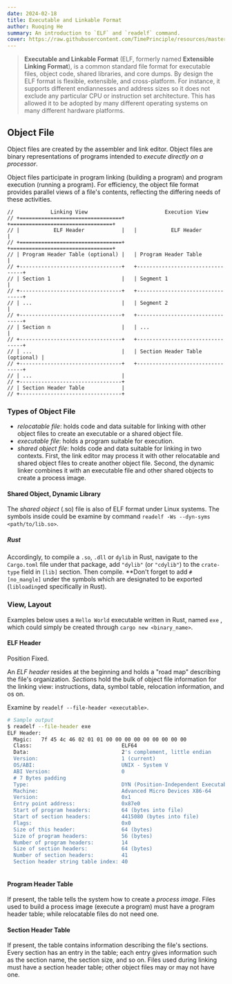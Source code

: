 ```yaml
---
date: 2024-02-18
title: Executable and Linkable Format
author: Ruoqing He
summary: An introduction to `ELF` and `readelf` command.
cover: https://raw.githubusercontent.com/TimePrinciple/resources/master/images/covers/7a755c8e2d3cf72a54db26fa7cb3122b412d2352.png
---
```


> **Executable and Linkable Format** (ELF, formerly named **Extensible Linking Format**), is a common standard file format for executable files, object code, shared libraries, and core dumps. By design the ELF format is flexible, extensible, and cross-platform. For instance, it supports different endiannesses and address sizes so it does not exclude any particular CPU or instruction set architecture. This has allowed it to be adopted by many different operating systems on many different hardware platforms.

## Object File

Object files are created by the assembler and link editor. Object files are binary representations of programs intended to *execute directly on a processor*.

Object files participate in program linking (building a program) and program execution (running a program). For efficiency, the object file format provides parallel views of a file's contents, reflecting the differing needs of these activities.

```
//            Linking View                         Execution View
// +=================================+   +=================================+
// |           ELF Header            |   |           ELF Header            |
// +=================================+   +=================================+
// | Program Header Table (optional) |   | Program Header Table            |
// +---------------------------------+   +---------------------------------+
// | Section 1                       |   | Segment 1                       |
// +---------------------------------+   +---------------------------------+
// | ...                             |   | Segment 2                       |
// +---------------------------------+   +---------------------------------+
// | Section n                       |   | ...                             |
// +---------------------------------+   +---------------------------------+
// | ...                             |   | Section Header Table (optional) |
// +---------------------------------+   +---------------------------------+
// | ...                             |
// +---------------------------------+
// | Section Header Table            |
// +---------------------------------+
```

### Types of Object File

- *relocatable file*: holds code and data suitable for linking with other object files to create an executable or a shared object file.
- *executable file*: holds a program suitable for execution.
- *shared object file*: holds code and data suitable for linking in two contexts. First, the link editor may process it with other relocatable and shared object files to create another object file. Second, the dynamic linker combines it with an executable file and other shared objects to create a process image.

#### Shared Object, Dynamic Library

The *shared object* (.so) file is also of ELF format under Linux systems. The symbols inside could be examine by command `readelf -Ws --dyn-syms <path/to/lib.so>`.

##### Rust

Accordingly, to compile a `.so`, `.dll` or `dylib` in Rust, navigate to the `Cargo.toml` file under that package, add `"dylib"` (or `"cdylib"`) to the `crate-type` field in `[lib]` section. Then compile. **Don't forget to add `#[no_mangle]` under the symbols which are designated to be exported (`libloading`ed specifically in Rust).

### View, Layout

Examples below uses a `Hello World` executable written in Rust, named `exe` , which could simply be created through `cargo new <binary_name>`.

#### ELF Header

Position Fixed.

An *ELF header* resides at the beginning and holds a "road map" describing the file's organization. *Section*s hold the bulk of object file information for the linking view: instructions, data, symbol table, relocation information, and os on.

Examine by `readelf --file-header <executable>`.

```sh
# Sample output
$ readelf --file-header exe
ELF Header:
  Magic:   7f 45 4c 46 02 01 01 00 00 00 00 00 00 00 00 00                          # 0x00
  Class:                             ELF64                                          # 0x04 
  Data:                              2's complement, little endian                  # 0x05
  Version:                           1 (current)                                    # 0x06
  OS/ABI:                            UNIX - System V                                # 0x07
  ABI Version:                       0                                              # 0x08
  # 7 Bytes padding
  Type:                              DYN (Position-Independent Executable file)     # 0x10
  Machine:                           Advanced Micro Devices X86-64                  # 0x12
  Version:                           0x1                                            # 0x14
  Entry point address:               0x87e0                                         # 0x18
  Start of program headers:          64 (bytes into file)                           # 0x20
  Start of section headers:          4415080 (bytes into file)                      # 0x28
  Flags:                             0x0                                            # 0x30
  Size of this header:               64 (bytes)                                     # 0x34
  Size of program headers:           56 (bytes)                                     # 0x36
  Number of program headers:         14                                             # 0x38
  Size of section headers:           64 (bytes)                                     # 0x3A
  Number of section headers:         41                                             # 0x3C
  Section header string table index: 40                                             # 0x3E
                                                                                    # 0x40
```

#### Program Header Table

If present, the table tells the system how to create a *process image*. Files used to build a process image (execute a program) must have a program header table; while relocatable files do not need one.

#### Section Header Table

If present, the table contains information describing the file's sections. Every section has an entry in the table; each entry gives information such as the section name, the section size, and so on. Files used during linking must have a section header table; other object files may or may not have one.
